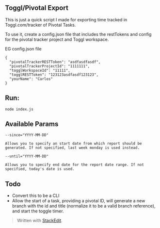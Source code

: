 Toggl/Pivotal Export
--------------------

This is just a quick script I made for exporting time tracked in Toggl.com/tracker of Pivotal Tasks.

To use it, create a config.json file that includes the restTokens and config for the pivotal tracker project and Toggl workspace.

EG config.json file

    {
      "pivotalTrackerRESTToken": "asdfasdfasdf",
      "pivotalTrackerProjectId": "1111111",
      "togglWorkspaceId": "11111",
      "togglRESTToken": "123123asdfasdf123123",
      "yourName": "Carlos"
    }

Run:
----
    node index.js

Available Params
----------------

	--since="YYYY-MM-DD"
	
	Allows you to specify an start date from which report should be generated. If not specified, last week monday is used instead.

	--until="YYYY-MM-DD"
	
	Allows you to specify end date for the report date range. If not specified, today's date is used.


## Todo ##

 - Convert this to be a CLI
 - Allow the start of a task, providing a pivotal ID, will generate a new branch with the id and title (normalize it to be a valid branch reference), and start the toggle timer.

> Written with [StackEdit](https://stackedit.io/).